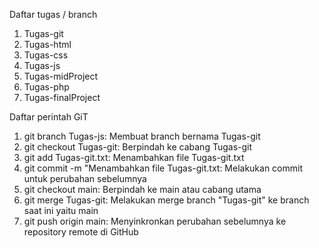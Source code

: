 Daftar tugas / branch
 1. Tugas-git
 2. Tugas-html
 3. Tugas-css
 4. Tugas-js
 5. Tugas-midProject
 6. Tugas-php
 7. Tugas-finalProject

Daftar perintah GiT
1. git branch Tugas-js: Membuat branch bernama Tugas-git
2. git checkout Tugas-git: Berpindah ke cabang Tugas-git
3. git add Tugas-git.txt: Menambahkan file Tugas-git.txt
4. git commit -m "Menambahkan file Tugas-git.txt: Melakukan commit untuk perubahan sebelumnya
5. git checkout main: Berpindah ke main atau cabang utama
6. git merge Tugas-git: Melakukan merge branch "Tugas-git" ke branch saat ini yaitu main
7. git push origin main: Menyinkronkan perubahan sebelumnya ke repository remote di GitHub
